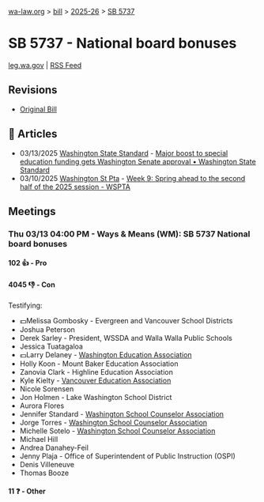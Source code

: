 [wa-law.org](/) > [bill](/bill/) > [2025-26](/bill/2025-26/) > [SB 5737](/bill/2025-26/sb/5737/)

# SB 5737 - National board bonuses
[leg.wa.gov](https://app.leg.wa.gov/billsummary?BillNumber=5737&Year=2025&Initiative=false) | [RSS Feed](./rss.xml)

## Revisions
* [Original Bill](1/)

## 📰 Articles
* 03/13/2025 [Washington State Standard](/org/washington_state_standard/) - [Major boost to special education funding gets Washington Senate approval • Washington State Standard](https://washingtonstatestandard.com/2025/03/12/major-boost-to-special-education-funding-gets-washington-senate-approval/#:~:text=Senate%20Bill%205737)
* 03/10/2025 [Washington St Pta](/org/washington_st_pta/) - [Week 9: Spring ahead to the second half of the 2025 session - WSPTA](https://www.wastatepta.org/week-9-spring-ahead-to-the-second-half-of-the-2025-session/#:~:text=SB%205737)

## Meetings
### Thu 03/13 04:00 PM - Ways & Means (WM): SB 5737 National board bonuses
#### 102 👍 - Pro

#### 4045 👎 - Con
Testifying:
* 💵Melissa Gombosky - Evergreen and Vancouver School Districts
* Joshua Peterson
* Derek Sarley - President, WSSDA and Walla Walla Public Schools
* Jessica Tuatagaloa
* 💵Larry Delaney - [Washington Education Association](/org/washington_education_association/)
* Holly Koon - Mount Baker Education Association
* Zanovia Clark - Highline Education Association
* Kyle Kielty - [Vancouver Education Association](/org/vancouver_education_association/)
* Nicole Sorensen
* Jon Holmen - Lake Washington School District
* Aurora Flores
* Jennifer Standard - [Washington School Counselor Association](/org/washington_school_counselor_association/)
* Jorge Torres - [Washington School Counselor Association](/org/washington_school_counselor_association/)
* Michelle Sotelo - [Washington School Counselor Association](/org/washington_school_counselor_association/)
* Michael Hill
* Andrea Danahey-Feil
* Jenny Plaja - Office of Superintendent of Public Instruction (OSPI)
* Denis Villeneuve
* Thomas Booze

#### 11 ❓ - Other
